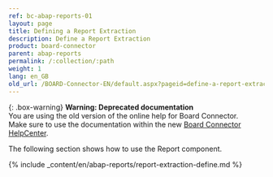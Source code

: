 ```yaml
---
ref: bc-abap-reports-01
layout: page
title: Defining a Report Extraction
description: Define a Report Extraction
product: board-connector
parent: abap-reports
permalink: /:collection/:path
weight: 1
lang: en_GB
old_url: /BOARD-Connector-EN/default.aspx?pageid=define-a-report-extraction
---
```


{: .box-warning}
**Warning: Deprecated documentation** <br>
You are using the old version of the online help for Board Connector.<br>
Make sure to use the documentation within the new [Board Connector HelpCenter](https://helpcenter.theobald-software.com/board-connector/documentation/introduction/).

The following section shows how to use the Report component.


{% include _content/en/abap-reports/report-extraction-define.md %}